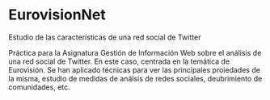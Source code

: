 # EurovisionNet
Estudio de las características de una red social de Twitter

Práctica para la Asignatura Gestión de Información Web sobre el análisis de una red social de Twitter. En este caso, centrada en la temática de Eurovisión. Se han aplicado técnicas para ver las principales proiedades de la misma, estudio de medidas de análsis de redes sociales, deubrimiento de comunidades, etc.
